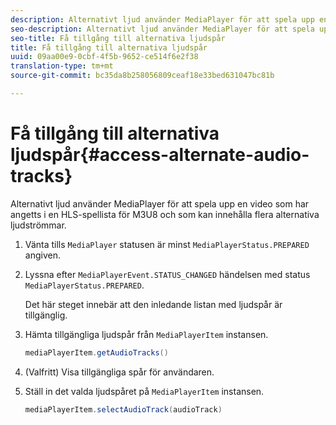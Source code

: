 ```yaml
---
description: Alternativt ljud använder MediaPlayer för att spela upp en video som har angetts i en HLS-spellista för M3U8 och som kan innehålla flera alternativa ljudströmmar.
seo-description: Alternativt ljud använder MediaPlayer för att spela upp en video som har angetts i en HLS-spellista för M3U8 och som kan innehålla flera alternativa ljudströmmar.
seo-title: Få tillgång till alternativa ljudspår
title: Få tillgång till alternativa ljudspår
uuid: 09aa00e9-0cbf-4f5b-9652-ce514f6e2f38
translation-type: tm+mt
source-git-commit: bc35da8b258056809ceaf18e33bed631047bc81b

---
```



# Få tillgång till alternativa ljudspår{#access-alternate-audio-tracks}

Alternativt ljud använder MediaPlayer för att spela upp en video som har angetts i en HLS-spellista för M3U8 och som kan innehålla flera alternativa ljudströmmar.

1. Vänta tills `MediaPlayer` statusen är minst `MediaPlayerStatus.PREPARED` angiven.
1. Lyssna efter `MediaPlayerEvent.STATUS_CHANGED` händelsen med status `MediaPlayerStatus.PREPARED`.

   Det här steget innebär att den inledande listan med ljudspår är tillgänglig.

1. Hämta tillgängliga ljudspår från `MediaPlayerItem` instansen.

   ```java
   mediaPlayerItem.getAudioTracks()
   ```

1. (Valfritt) Visa tillgängliga spår för användaren.
1. Ställ in det valda ljudspåret på `MediaPlayerItem` instansen.

   ```java
   mediaPlayerItem.selectAudioTrack(audioTrack)
   ```
